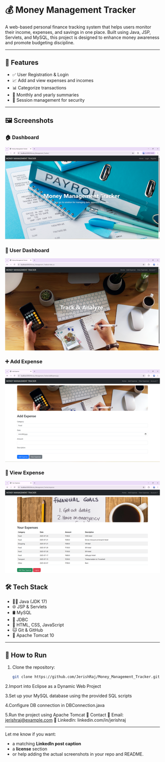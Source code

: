 # 💰 Money Management Tracker

A web-based personal finance tracking system that helps users monitor their income, expenses, and savings in one place. Built using Java, JSP, Servlets, and MySQL, this project is designed to enhance money awareness and promote budgeting discipline.

---

## 🚀 Features

- ✅ User Registration & Login
- 📈 Add and view expenses and incomes
- 📊 Categorize transactions
- 📅 Monthly and yearly summaries
- 🔐 Session management for security

---

## 🖼️ Screenshots

### 🏠 Dashboard
![Dashboard](Screenshots/dashboard.png)

### 👤 User Dashboard
![User Dashboard](Screenshots/user-dashboard.png)

### ➕ Add Expense
![Add Expense](Screenshots/add-expense.png)

### 📄 View Expense
![View Expense](Screenshots/view-expense.png)


## 🛠️ Tech Stack

- 👨‍💻 Java (JDK 17)
- 🌐 JSP & Servlets
- 🛢️ MySQL
- 🔗 JDBC
- 🎨 HTML, CSS, JavaScript
- 🐱 Git & GitHub
- 🚀 Apache Tomcat 10

---

## 🧪 How to Run

1. Clone the repository:
   ```bash
   git clone https://github.com/JerishRaj/Money_Management_Tracker.git
2.Import into Eclipse as a Dynamic Web Project

3.Set up your MySQL database using the provided SQL scripts

4.Configure DB connection in DBConnection.java

5.Run the project using Apache Tomcat
📩 Contact
📧 Email: jerishraj@example.com
📱 LinkedIn: linkedin.com/in/jerishraj



---

Let me know if you want:
- a matching **LinkedIn post caption**
- a **license** section
- or help adding the actual screenshots in your repo and README.
